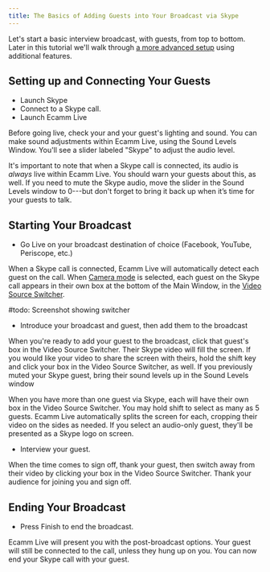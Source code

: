 ```yaml
---
title: The Basics of Adding Guests into Your Broadcast via Skype
---
```


Let's start a basic interview broadcast, with guests, from top to bottom. Later in this tutorial we'll walk through [a more advanced setup](/003-integrate-scenes) using additional features.

## Setting up and Connecting Your Guests

* Launch Skype
* Connect to a Skype call.
* Launch Ecamm Live

Before going live, check your and your guest's lighting and sound. You can make sound adjustments within Ecamm Live, using the Sound Levels Window. You'll see a slider labeled "Skype" to adjust the audio level. 

It's important to note that when a Skype call is connected, its audio is _always_ live within Ecamm Live. You should warn your guests about this, as well. If you need to mute the Skype audio, move the slider in the Sound Levels window to 0---but don't forget to bring it back up when it’s time for your guests to talk.

## Starting Your Broadcast

* Go Live on your broadcast destination of choice (Facebook, YouTube, Periscope, etc.)

When a Skype call is connected, Ecamm Live will automatically detect each guest on the call. When [Camera mode](/ecamm-live-manual/004-source-modes/#camera) is selected, each guest on the Skype call appears in their own box at the bottom of the Main Window, in the [Video Source Switcher](/ecamm-live-manual/004-source-modes/#video-source-switcher).

#todo: Screenshot showing switcher

* Introduce your broadcast and guest, then add them to the broadcast

When you're ready to add your guest to the broadcast, click that guest's box in the Video Source Switcher. Their Skype video will fill the screen. If you would like your video to share the screen with theirs, hold the shift key and click your box in the Video Source Switcher, as well. If you previously muted your Skype guest, bring their sound levels up in the Sound Levels window 

When you have more than one guest via Skype, each will have their own box in the Video Source Switcher. You may hold shift to select as many as 5 guests. Ecamm Live automatically splits the screen for each, cropping their video on the sides as needed. If you select an audio-only guest, they'll be presented as a Skype logo on screen.

* Interview your guest.

When the time comes to sign off, thank your guest, then switch away from their video by clicking your box in the Video Source Switcher. Thank your audience for joining you and sign off.

## Ending Your Broadcast
* Press Finish to end the broadcast.

Ecamm Live will present you with the post-broadcast options.
Your guest will still be connected to the call, unless they hung up on you. You can now end your Skype call with your guest.
